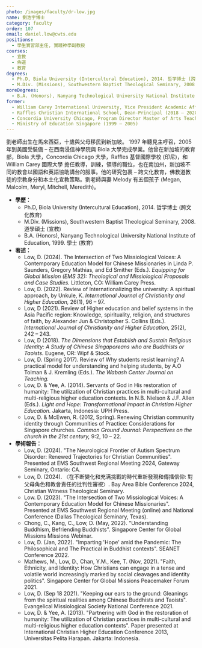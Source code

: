 ```yaml
---
photo: /images/faculty/dr-low.jpg
name: 劉浩宇博士
category: faculty
order: 107
email: daniel.low@cwts.edu
positions:
  - 學生實習部主任, 實踐神學副教授
courses:
  - 宣教
  - 佈道
  - 教育
degrees:
  - Ph.D, Biola University (Intercultural Education), 2014. 哲学博士 (跨文化教育)
  - M.Div. (Missions), Southwestern Baptist Theological Seminary, 2008. 道學碩士 (宣教)
moreDegrees:
  - B.A. (Honors), Nanyang Technological University National Institute of Education, 1999. 學士 (教育)
former:
  - William Carey International University, Vice President Academic Affairs (2020 – 2022)
  - Raffles Christian International School, Dean-Principal (2018 – 2020)
  - Concordia University Chicago, Program Director Master of Arts Teaching (2015 – 2018)
  - Ministry of Education Singapore (1999 – 2005)
---
```


劉老師出生在馬來西亞，十歲與父母移民到新加坡。 1997 年聽見主呼召，2005 年到美國受裝備 – 在西南浸信神學院與 Biola 大學完成學業。他曾在新加坡的教育部，Biola 大學，Concordia Chicago 大學，Raffles 基督國際學校 (印尼)，和 William Carey 國際大學 擔任教導，訓練，領導的職位，也在南加州，新加坡不同的教會以國語和英語協助講台的服事。他的研究包裹 – 跨文化教育，佛教道教徒的宗教身分和本土化宣教策略。劉老師與妻 Melody 有五個孩子 (Megan, Malcolm, Meryl, Mitchell, Meredith)。

- **學歷：**
  - Ph.D, Biola University (Intercultural Education), 2014. 哲学博士 (跨文化教育)
  - M.Div. (Missions), Southwestern Baptist Theological Seminary, 2008. 道學碩士 (宣教)
  - B.A. (Honors), Nanyang Technological University National Institute of Education, 1999. 學士 (教育)
- **著述：**
  - Low, D. (2024). The Intersection of Two Missiological Voices: A Contemporary Education Model for Chinese Missionaries in Linda P. Saunders, Gregory Mathias, and Ed Smither (Eds.). _Equipping for Global Mission (EMS 32): Theological and Missiological Proposals and Case Studies._ Littleton, CO: William Carey Press.
  - Low, D. (2022). Review of Internationalizing the university: A spiritual approach, by Unkule, K. _International Journal of Christianity and Higher Education,_ 26(1), 96 – 97.
  - Low, D (2021). Review of Higher education and belief systems in the Asia Pacific region: Knowledge, spirituality, religion, and structures of faith, by Alexander Jun & Christopher S. Collins (Eds.). _International Journal of Christianity and Higher Education,_ 25(2), 242 – 243.
  - Low, D (2018). _The Dimensions that Establish and Sustain Religious Identity: A Study of Chinese Singaporeans who are Buddhists or Taoists._ Eugene, OR: Wipf & Stock.
  - Low, D. (Spring 2017). Review of Why students resist learning? A practical model for understanding and helping students, by A.O Tolman & J. Kremling (Eds.). _The Wabash Center Journal on Teaching._
  - Low, D. & Yee, A. (2014). Servants of God in His restoration of humanity: The utilization of Christian practices in multi-cultural and multi-religious higher education contexts. In N.B. Nielson & J.F. Allen (Eds.). _Light and Hope: Transformational impact in Christian Higher Education._ Jakarta, Indonesia: UPH Press.
  - Low, D. & McEwen, R. (2012, Spring). Renewing Christian community identity through Communities of Practice: Considerations for Singapore churches. _Common Ground Journal: Perspectives on the church in the 21st century,_ 9:2, 10 – 22.
- **學術報告：**
  - Low, D. (2024). "The Neurological Frontier of Autism Spectrum Disorder: Renewed Trajectories for Christian Communities". Presented at EMS Southwest Regional Meeting 2024, Gateway Seminary, Ontario: CA.
  - Low, D. (2024). 〈在不断變化和充满挑戰的時代重新發現和傳播信仰: 對父母角色和教會責任的批判性審視〉. Bay Area Bible Conference 2024, Christian Witness Theological Seminary. 
  - Low. D. (2023). "The Intersection of Two Missiological Voices: A Contemporary Education Model for Chinese Missionaries". Presented at EMS Southwest Regional Meeting (online) and National Conference (Dallas Theological Seminary, Texas).
  - Chong, C., Kang, C., Low, D. (May, 2022). "Understanding Buddhism, Befriending Buddhists". Singapore Center for Global Missions Missions Webinar.
  - Low, D. (Jan, 2022). "Imparting 'Hope' amid the Pandemic: The Philosophical and The Practical in Buddhist contexts". SEANET Conference 2022.
  - Mathews, M., Low, D., Chan, Y.M., Kee, T. (Nov, 2021). "Faith, Ethnicity, and Identity: How Christians can engage in a tense and volatile world increasingly marked by social cleavages and identity politics". Singapore Center for Global Missions Peacemaker Forum 2021.
  - Low, D. (Sep 18 2021). "Keeping our ears to the ground: Gleanings from the spiritual realities among Chinese Buddhists and Taoists". Evangelical Missiological Society National Conference 2021.
  - Low, D. & Yee, A. (2013). "Partnering with God in the restoration of humanity: The utilization of Christian practices in multi-cultural and multi-religious higher education contexts". Paper presented at International Christian Higher Education Conference 2013, Universitas Pelita Harapan. Jakarta: Indonesia.
